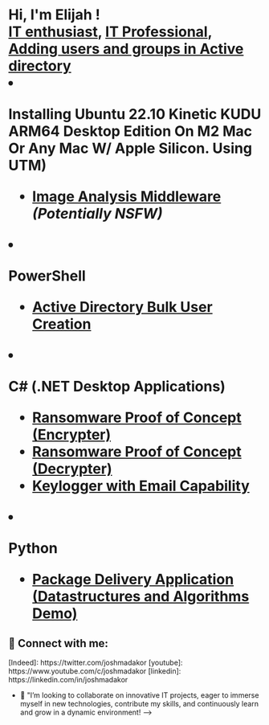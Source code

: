 <h1>Hi, I'm Elijah ! <br/><a href="https://github.com/ewol23"> IT enthusiast</a>, <a href="https://www.linkedin.com/in/elijah-woldemariam-4b3b32159?trk=people-guest_people_search-card/"> IT Professional</a>, <a href="https://coursera.org/share/0e266de596960f3d3d0bd3a2c177c791</a></h1>



<h2>👨‍💻 IT Projects:</h2>


- <b> Adding users and groups in Active directory (AD depolyment through VM)</b>
  - [Adding users and groups in Active directory](https://github.com/joshmadakor1/Algorithms-Practice)
- <b>Installing Ubuntu 22.10 Kinetic KUDU ARM64 Desktop Edition On M2 Mac Or Any Mac W/ Apple Silicon. Using UTM)</b>
  - [Image Analysis Middleware](https://github.com/joshmadakor1/4chan-Image-Analysis-Middleware-C964) <b><i>(Potentially NSFW)</b></i>
- <b>PowerShell</b>
  - [Active Directory Bulk User Creation](https://github.com/joshmadakor1/AD_PS)
  
- <b>C# (.NET Desktop Applications)</b>
  - [Ransomware Proof of Concept (Encrypter)](https://github.com/joshmadakor1/EncrypterPOC)
  - [Ransomware Proof of Concept (Decrypter)](https://github.com/joshmadakor1/DecrypterPOC)
  - [Keylogger with Email Capability](https://github.com/joshmadakor1/Key-Logger-With-Email)
- <b>Python</b>
  - [Package Delivery Application (Datastructures and Algorithms Demo)](https://github.com/joshmadakor1/Package-Delivery-Pathfinding-Algorithm)


<h2> 🤳 Connect with me:</h2>
[Indeed]: https://twitter.com/joshmadakor
[youtube]: https://www.youtube.com/c/joshmadakor
[linkedin]: https://linkedin.com/in/joshmadakor


- 👯 "I’m looking to collaborate on innovative IT projects, eager to immerse myself in new technologies, contribute my skills, and continuously learn and grow in a dynamic environment!
-->

